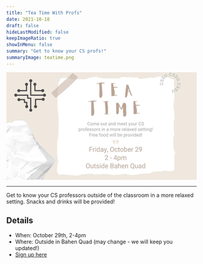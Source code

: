 ```yaml
---
title: "Tea Time With Profs"
date: 2021-10-18
draft: false
hideLastModified: false
keepImageRatio: true
showInMenu: false
summary: "Get to know your CS profs!"
summaryImage: teatime.png
---
```


![Tea Time with Profs](teatime.png)

---

Get to know your CS professors outside of the classroom in a more relaxed setting. Snacks and drinks will be provided!

## Details

- When: October 29th, 2-4pm
- Where: Outside in Bahen Quad (may change - we will keep you updated!)
- [Sign up here](https://docs.google.com/forms/d/e/1FAIpQLSdCiRQEtvYGKla0AcA43ba-QHxNrGIZfKXI-7WVq4G_3EOFJg/viewform)
